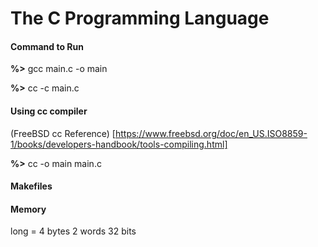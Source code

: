 # The C Programming Language 

#### Command to Run 

**%>** gcc main.c -o main 

**%>** cc -c main.c 

#### Using cc compiler 

(FreeBSD cc Reference) [https://www.freebsd.org/doc/en_US.ISO8859-1/books/developers-handbook/tools-compiling.html]

**%>** cc -o main main.c 

#### Makefiles 

#### Memory 

long = 4 bytes 
       2 words 
       32 bits